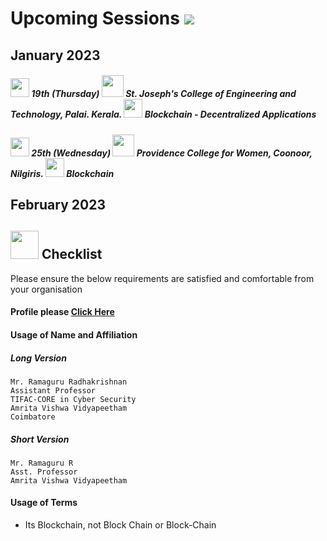 # Upcoming Sessions ![](https://img.shields.io/badge/-Live-Green)

## January 2023

##### <img src="https://user-images.githubusercontent.com/7790256/209120058-ed3a633f-79ed-4c90-b39b-fbe10d6c0c50.png" width="30" />  19th (Thursday) <img src="https://user-images.githubusercontent.com/7790256/209119710-8243f650-9ca5-4945-9c41-81bf2f4d6e80.png" width="35" /> St. Joseph's College of Engineering and Technology, Palai. Kerala.  <img src="https://user-images.githubusercontent.com/7790256/209121210-9c960daf-b7cf-4d89-82cd-e643da82456d.png" width="30" /> Blockchain - Decentralized Applications 

##### <img src="https://user-images.githubusercontent.com/7790256/209120058-ed3a633f-79ed-4c90-b39b-fbe10d6c0c50.png" width="30" />  25th (Wednesday) <img src="https://user-images.githubusercontent.com/7790256/209119710-8243f650-9ca5-4945-9c41-81bf2f4d6e80.png" width="35" /> Providence College for Women, Coonoor, Nilgiris.  <img src="https://user-images.githubusercontent.com/7790256/209121210-9c960daf-b7cf-4d89-82cd-e643da82456d.png" width="30" /> Blockchain
  
## February 2023

## <img src="https://user-images.githubusercontent.com/7790256/209120763-48cbca50-c573-4510-b592-8d7ca8ea4e2b.png" width="45" /> Checklist
 
 Please ensure the below requirements are satisfied and comfortable from your organisation
 
#### Profile please [Click Here](https://ramagururadhakrishnan.github.io/) 
 
#### Usage of Name and Affiliation
 
##### Long Version

```
Mr. Ramaguru Radhakrishnan
Assistant Professor
TIFAC-CORE in Cyber Security
Amrita Vishwa Vidyapeetham
Coimbatore
```
  
##### Short Version
 
```
Mr. Ramaguru R
Asst. Professor
Amrita Vishwa Vidyapeetham
```    
  
#### Usage of Terms 
    
- Its Blockchain, not Block Chain or Block-Chain
